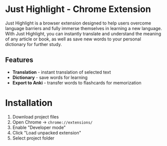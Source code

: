 # Just Highlight - Chrome Extension

Just Highlight is a browser extension designed to help users overcome language barriers and fully immerse themselves in learning a new language. With Just Highlight, you can instantly translate and understand the meaning of any article or book, as well as save new words to your personal dictionary for further study.

  ## Features

- **Translation** - instant translation of selected text
- **Dictionary** - save words for learning
- **Export to Anki** - transfer words to flashcards for memorization

# Installation

1. Download project files
2. Open Chrome → `chrome://extensions/`
3. Enable "Developer mode"
4. Click "Load unpacked extension"
5. Select project folder
